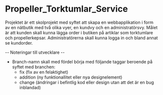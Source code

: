 # Propeller_Torktumlar_Service

Projektet är ett skolprojekt med syftet att skapa en webbapplikation i form av en nätbutik med två olika vyer, en kundvy och en administratörsvy. Målet är att kunden skall kunna lägga order i butiken på artiklar som torktumlare och propellerkepsar. Administratörerna skall kunna logga in och bland annat se kundorder.

-- Noteringar till utvecklare --

* Branch-namn skall med fördel börja med följande taggar beroende på syftet med branchen:
  - fix (fix av en felaktighet)
  - addition (ny funktionallitet eller nya designelement)
  - change (ändringar i befintlig kod eller design utan att det är en bug inblandad)
